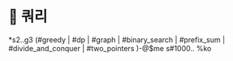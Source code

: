 # 🤔 쿼리
*s2..g3 (#greedy | #dp | #graph | #binary_search | #prefix_sum | #divide_and_conquer | #two_pointers )-@$me s#1000.. %ko